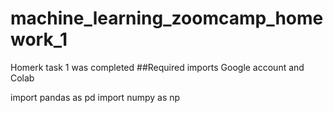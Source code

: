 # machine_learning_zoomcamp_homework_1
Homerk task 1 was completed
##Required imports
Google account and Colab

import pandas as pd
import numpy as np
